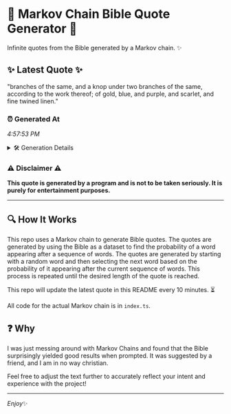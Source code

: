 # 📖 Markov Chain Bible Quote Generator 📖

Infinite quotes from the Bible generated by a Markov chain. ✨

## ✨ Latest Quote ✨
"branches of the same, and a knop under two branches of the same, according to the work thereof; of gold, blue, and purple, and scarlet, and fine twined linen."

### ⏰ Generated At
*4:57:53 PM*

<details>
    <summary>🛠️ Generation Details</summary>
    <p>
        <strong>🌱 Seed:</strong> branches<br>
        <strong>🔄 Iterations:</strong> 28<br>
        <strong>📜 Context History:</strong><br>[ branches ]: of<br>[ branches, of ]: the<br>[ branches, of, the ]: same,<br>[ branches, of, the, same, ]: and<br>[ branches, of, the, same,, and ]: a<br>[ branches, of, the, same,, and, a ]: knop<br>[ of, the, same,, and, a, knop ]: under<br>[ the, same,, and, a, knop, under ]: two<br>[ same,, and, a, knop, under, two ]: branches<br>[ and, a, knop, under, two, branches ]: of<br>[ a, knop, under, two, branches, of ]: the<br>[ knop, under, two, branches, of, the ]: same,<br>[ under, two, branches, of, the, same, ]: according<br>[ two, branches, of, the, same,, according ]: to<br>[ branches, of, the, same,, according, to ]: the<br>[ of, the, same,, according, to, the ]: work<br>[ the, same,, according, to, the, work ]: thereof;<br>[ same,, according, to, the, work, thereof; ]: of<br>[ according, to, the, work, thereof;, of ]: gold,<br>[ to, the, work, thereof;, of, gold, ]: blue,<br>[ the, work, thereof;, of, gold,, blue, ]: and<br>[ work, thereof;, of, gold,, blue,, and ]: purple,<br>[ thereof;, of, gold,, blue,, and, purple, ]: and<br>[ of, gold,, blue,, and, purple,, and ]: scarlet,<br>[ gold,, blue,, and, purple,, and, scarlet, ]: and<br>[ blue,, and, purple,, and, scarlet,, and ]: fine<br>[ and, purple,, and, scarlet,, and, fine ]: twined<br>[ purple,, and, scarlet,, and, fine, twined ]: linen.<br>
    </p>
</details>

### ⚠️ Disclaimer ⚠️
**This quote is generated by a program and is not to be taken seriously. It is purely for entertainment purposes.**

---

## 🔍 How It Works

This repo uses a Markov chain to generate Bible quotes. The quotes are generated by using the Bible as a dataset to find the probability of a word appearing after a sequence of words. The quotes are generated by starting with a random word and then selecting the next word based on the probability of it appearing after the current sequence of words. This process is repeated until the desired length of the quote is reached.

This repo will update the latest quote in this README every 10 minutes. ⏳

All code for the actual Markov chain is in `index.ts`.

## ❓ Why

I was just messing around with Markov Chains and found that the Bible surprisingly yielded good results when prompted. 
It was suggested by a friend, and I am in no way christian.

Feel free to adjust the text further to accurately reflect your intent and experience with the project!

---

*Enjoy*✨
